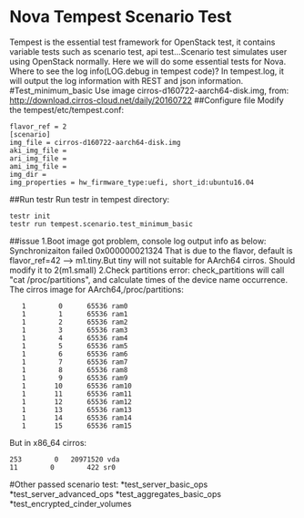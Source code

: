Nova Tempest Scenario Test
======
Tempest is the essential test framework for OpenStack test, it contains variable tests such as 
scenario test, api test...Scenario test simulates user using OpenStack normally. Here we will 
do some essential tests for Nova.
Where to see the log info(LOG.debug in tempest code)?
In tempest.log, it will output the log information with REST and json information.
#Test_minimum_basic
Use image cirros-d160722-aarch64-disk.img, from: 
http://download.cirros-cloud.net/daily/20160722
##Configure file
Modify the tempest/etc/tempest.conf:
```shell
flavor_ref = 2
[scenario]
img_file = cirros-d160722-aarch64-disk.img
aki_img_file =
ari_img_file =
ami_img_file =
img_dir = 
img_properties = hw_firmware_type:uefi, short_id:ubuntu16.04
```
##Run testr
Run testr in tempest directory:
```shell
testr init
testr run tempest.scenario.test_minimum_basic
```
##issue
1.Boot image got problem, console log output info as below:
Synchronizaiton failed 0x000000021324
That is due to the flavor, default is flavor_ref=42 --> m1.tiny.But tiny will not suitable for 
AArch64 cirros. Should modify it to 2(m1.small)
2.Check partitions error:
check_partitions will call "cat /proc/partitions", and calculate times of the device name occurrence.
The cirros image for AArch64,/proc/partitions:
```shell
   1        0      65536 ram0
   1        1      65536 ram1
   1        2      65536 ram2
   1        3      65536 ram3
   1        4      65536 ram4
   1        5      65536 ram5
   1        6      65536 ram6
   1        7      65536 ram7
   1        8      65536 ram8
   1        9      65536 ram9
   1       10      65536 ram10
   1       11      65536 ram11
   1       12      65536 ram12
   1       13      65536 ram13
   1       14      65536 ram14
   1       15      65536 ram15
```
But in x86_64 cirros:
```shell
253        0   20971520 vda
11        0        422 sr0
```
#Other passed scenario test:
*test_server_basic_ops
*test_server_advanced_ops
*test_aggregates_basic_ops
*test_encrypted_cinder_volumes
